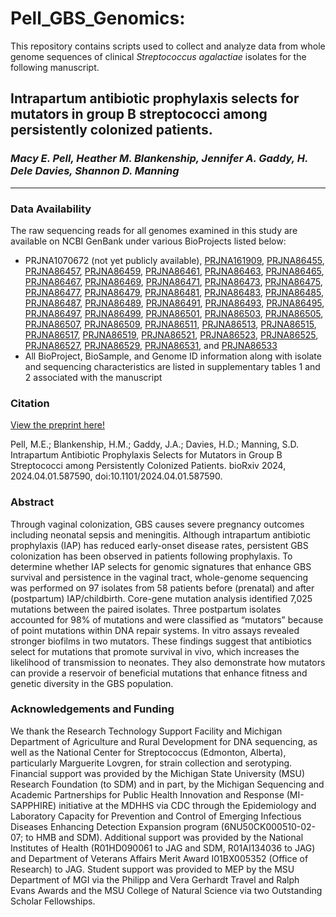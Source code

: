 # Pell_GBS_Genomics:
This repository contains scripts used to collect and analyze data from whole genome sequences of clinical _Streptococcus agalactiae_ isolates for the following manuscript. 

## Intrapartum antibiotic prophylaxis selects for mutators in group B streptococci among persistently colonized patients.
### *Macy E. Pell, Heather M. Blankenship, Jennifer A. Gaddy, H. Dele Davies, Shannon D. Manning*
***

### Data Availability
The raw sequencing reads for all genomes examined in this study are available on NCBI GenBank under various BioProjects listed below:
* PRJNA1070672 (not yet publicly available), [PRJNA161909](https://www.ncbi.nlm.nih.gov/sra/?term=PRJNA161909), [PRJNA86455](https://www.ncbi.nlm.nih.gov/sra/?term=PRJNA86455), [PRJNA86457](https://www.ncbi.nlm.nih.gov/sra/?term=PRJNA86457), [PRJNA86459](https://www.ncbi.nlm.nih.gov/sra/?term=PRJNA86459), [PRJNA86461](https://www.ncbi.nlm.nih.gov/sra/?term=PRJNA86461), [PRJNA86463](https://www.ncbi.nlm.nih.gov/sra/?term=PRJNA86463), [PRJNA86465](https://www.ncbi.nlm.nih.gov/sra/?term=PRJNA86465), [PRJNA86467](https://www.ncbi.nlm.nih.gov/sra/?term=PRJNA86467), [PRJNA86469](https://www.ncbi.nlm.nih.gov/sra/?term=PRJNA86469), [PRJNA86471](https://www.ncbi.nlm.nih.gov/sra/?term=PRJNA86471), [PRJNA86473](https://www.ncbi.nlm.nih.gov/sra/?term=PRJNA86473), [PRJNA86475](https://www.ncbi.nlm.nih.gov/sra/?term=PRJNA86475), [PRJNA86477](https://www.ncbi.nlm.nih.gov/sra/?term=PRJNA86477), [PRJNA86479](https://www.ncbi.nlm.nih.gov/sra/?term=PRJNA86479), [PRJNA86481](https://www.ncbi.nlm.nih.gov/sra/?term=PRJNA86481), [PRJNA86483](https://www.ncbi.nlm.nih.gov/sra/?term=PRJNA86483), [PRJNA86485](https://www.ncbi.nlm.nih.gov/sra/?term=PRJNA86485), [PRJNA86487](https://www.ncbi.nlm.nih.gov/sra/?term=PRJNA86487), [PRJNA86489](https://www.ncbi.nlm.nih.gov/sra/?term=PRJNA86489), [PRJNA86491](https://www.ncbi.nlm.nih.gov/sra/?term=PRJNA86491), [PRJNA86493](https://www.ncbi.nlm.nih.gov/sra/?term=PRJNA86493), [PRJNA86495](https://www.ncbi.nlm.nih.gov/sra/?term=PRJNA86495), [PRJNA86497](https://www.ncbi.nlm.nih.gov/sra/?term=PRJNA86497), [PRJNA86499](https://www.ncbi.nlm.nih.gov/sra/?term=PRJNA86499), [PRJNA86501](https://www.ncbi.nlm.nih.gov/sra/?term=PRJNA86501), [PRJNA86503](https://www.ncbi.nlm.nih.gov/sra/?term=PRJNA86503), [PRJNA86505](https://www.ncbi.nlm.nih.gov/sra/?term=PRJNA86505), [PRJNA86507](https://www.ncbi.nlm.nih.gov/sra/?term=PRJNA86507), [PRJNA86509](https://www.ncbi.nlm.nih.gov/sra/?term=PRJNA86509), [PRJNA86511](https://www.ncbi.nlm.nih.gov/sra/?term=PRJNA86511), [PRJNA86513](https://www.ncbi.nlm.nih.gov/sra/?term=PRJNA86513), [PRJNA86515](https://www.ncbi.nlm.nih.gov/sra/?term=PRJNA86515), [PRJNA86517](https://www.ncbi.nlm.nih.gov/sra/?term=PRJNA86517), [PRJNA86519](https://www.ncbi.nlm.nih.gov/sra/?term=PRJNA86519), [PRJNA86521](https://www.ncbi.nlm.nih.gov/sra/?term=PRJNA86521), [PRJNA86523](https://www.ncbi.nlm.nih.gov/sra/?term=PRJNA86523), [PRJNA86525](https://www.ncbi.nlm.nih.gov/sra/?term=PRJNA86525), [PRJNA86527](https://www.ncbi.nlm.nih.gov/sra/?term=PRJNA86527), [PRJNA86529](https://www.ncbi.nlm.nih.gov/sra/?term=PRJNA86529), [PRJNA86531](https://www.ncbi.nlm.nih.gov/sra/?term=PRJNA86531), and [PRJNA86533](https://www.ncbi.nlm.nih.gov/sra/?term=PRJNA86533)
* All BioProject, BioSample, and Genome ID information along with isolate and sequencing characteristics are listed in supplementary tables 1 and 2 associated with the manuscript

### Citation
[View the preprint here!](https://www.biorxiv.org/content/10.1101/2024.04.01.587590v1)

Pell, M.E.; Blankenship, H.M.; Gaddy, J.A.; Davies, H.D.; Manning, S.D. Intrapartum Antibiotic Prophylaxis Selects for Mutators in Group B Streptococci among Persistently Colonized Patients. bioRxiv 2024, 2024.04.01.587590, doi:10.1101/2024.04.01.587590.

### Abstract
Through vaginal colonization, GBS causes severe pregnancy outcomes including neonatal sepsis and meningitis. Although intrapartum antibiotic prophylaxis (IAP) has reduced early-onset disease rates, persistent GBS colonization has been observed in patients following prophylaxis. To determine whether IAP selects for genomic signatures that enhance GBS survival and persistence in the vaginal tract, whole-genome sequencing was performed on 97 isolates from 58 patients before (prenatal) and after (postpartum) IAP/childbirth. Core-gene mutation analysis identified 7,025 mutations between the paired isolates. Three postpartum isolates accounted for 98% of mutations and were classified as “mutators” because of point mutations within DNA repair systems. In vitro assays revealed stronger biofilms in two mutators. These findings suggest that antibiotics select for mutations that promote survival in vivo, which increases the likelihood of transmission to neonates. They also demonstrate how mutators can provide a reservoir of beneficial mutations that enhance fitness and genetic diversity in the GBS population.


### Acknowledgements and Funding
We thank the Research Technology Support Facility and Michigan Department of Agriculture and Rural Development for DNA sequencing, as well as the National Center for Streptococcus (Edmonton, Alberta), particularly Marguerite Lovgren, for strain collection and serotyping. Financial support was provided by the Michigan State University (MSU) Research Foundation (to SDM) and in part, by the Michigan Sequencing and Academic Partnerships for Public Health Innovation and Response (MI-SAPPHIRE) initiative at the MDHHS via CDC through the Epidemiology and Laboratory Capacity for Prevention and Control of Emerging Infectious Diseases Enhancing Detection Expansion program (6NU50CK000510-02-07; to HMB and SDM). Additional support was provided by the National Institutes of Health (R01HD090061 to JAG and SDM, R01AI134036 to JAG) and Department of Veterans Affairs Merit Award I01BX005352 (Office of Research) to JAG. Student support was provided to MEP by the MSU Department of MGI via the Philipp and Vera Gerhardt Travel and Ralph Evans Awards and the MSU College of Natural Science via two Outstanding Scholar Fellowships.

